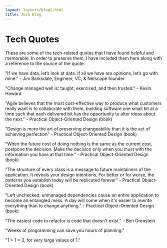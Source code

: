 ```yaml
---
layout: layouts/blog2.html
title: Josh Blog
---
```

# Tech Quotes

These are some of the tech-related quotes that I have found helpful and memorable. In order to preserve them, I have included them here along with a reference to the source of the quote.

"If we have data, let’s look at data. If all we have are opinions, let’s go with mine."​ - Jim Barksdale, ​Engineer, VC, & Netscape founder​

"Change managed well is​: taught​, exercised​, and then trusted​." - Kevin Howard

"Agile believes that the most cost-effective way to produce what customers really want is to collaborate with them, building software one small bit at a time such that each delivered bit has the opportunity to alter ideas about the next." - Practical Object-Oriented Design (book)

"Design is more the art of preserving changeability than it is the act of achieving perfection" - Practical Object-Oriented Design (book)

"When the future cost of doing nothing is the same as the current cost, postpone the decision. Make the decision only when you must with the information you have at that time." - Practical Object-Oriented Design (book)

"The structure of every class is a message to future maintainers of the application. It reveals your design intentions. For better or for worse, the patterns you establish today will be replicated forever" - Practical Object-Oriented Design (book)

"Left unchecked, unmanaged dependencies cause an entire application to become an entangled mess. A day will come when it's easier to rewrite everything than to change anything." - Practical Object-Oriented Design (book)

"The easiest code to refactor is code that doesn't exist." - Ben Orenstein

"Weeks of programming can save you hours of planning."

"1 + 1 = 3, for very large values of 1."
